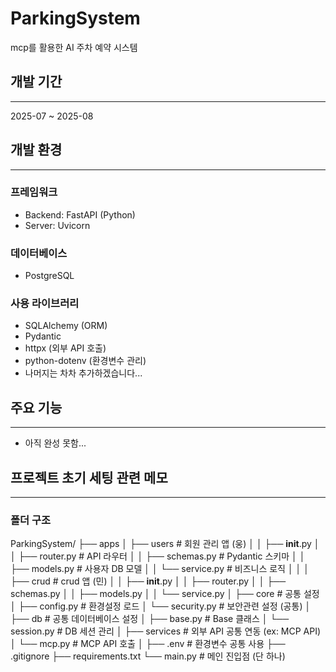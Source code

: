 # ParkingSystem


mcp를 활용한 AI 주차 예약 시스템



## 개발 기간

---

2025-07 ~ 2025-08



## 개발 환경

---

### 프레임워크

- Backend: FastAPI (Python)
- Server: Uvicorn

### 데이터베이스

- PostgreSQL

### 사용 라이브러리

- SQLAlchemy (ORM)
- Pydantic
- httpx (외부 API 호출)
- python-dotenv (환경변수 관리)
- 나머지는 차차 추가하겠습니다...



## 주요 기능

---

- 아직 완성 못함...



## 프로젝트 초기 세팅 관련 메모

---

### 폴더 구조

ParkingSystem/
├── apps
│   ├── users               # 회원 관리 앱 (웅)
│   │   ├── __init__.py
│   │   ├── router.py       # API 라우터
│   │   ├── schemas.py      # Pydantic 스키마
│   │   ├── models.py       # 사용자 DB 모델
│   │   └── service.py      # 비즈니스 로직
│   │
│   ├── crud                # crud 앱 (민)
│   │   ├── __init__.py
│   │   ├── router.py
│   │   ├── schemas.py
│   │   ├── models.py
│   │   └── service.py
│
├── core                    # 공통 설정
│   ├── config.py           # 환경설정 로드
│   └── security.py         # 보안관련 설정 (공통)
│
├── db                      # 공통 데이터베이스 설정
│   ├── base.py             # Base 클래스
│   └── session.py          # DB 세션 관리
│
├── services                # 외부 API 공통 연동 (ex: MCP API)
│   └── mcp.py              # MCP API 호출
│
├── .env                    # 환경변수 공통 사용
├── .gitignore
├── requirements.txt
└── main.py                 # 메인 진입점 (단 하나)

